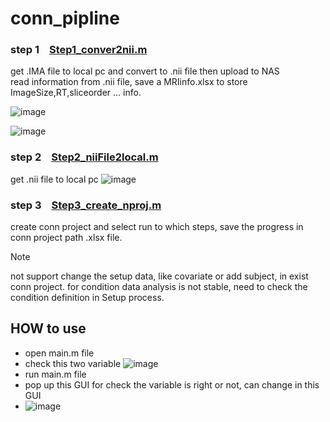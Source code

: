 # conn_pipline

### step 1 &ensp; [Step1_conver2nii.m](/code/step1_convert2nii.m)
get .IMA file to local pc and convert to .nii file then upload to NAS  
read information from .nii file, save a MRIinfo.xlsx to store ImageSize,RT,sliceorder ... info.    
  
![image](https://github.com/user-attachments/assets/f010637b-6004-44e6-a7be-1fa054a03784)  
  
![image](https://github.com/user-attachments/assets/25640bcf-c247-4448-979a-93d636033cdf)  


### step 2 &ensp; [Step2_niiFile2local.m](/code/step2_niiFile2local.m)  
get .nii file to local pc
![image](https://github.com/user-attachments/assets/51b0e021-7006-4b70-bd04-ee458aac1b21)

### step 3 &ensp; [Step3_create_nproj.m](/code/step3_create_nproj.m)
create conn project and select run to which steps, save the progress in conn project path .xlsx file.  
> [!Note]
> not support change the setup data, like covariate or add subject, in exist conn project.
> for condition data analysis is not stable, need to check the condition definition in Setup process.

## HOW to use
- open main.m file
- check this two variable ![image](https://github.com/user-attachments/assets/7344759e-5c6c-474c-a042-93effd439241)
- run main.m file
- pop up this GUI for check the variable is right or not, can change in this GUI
- ![image](https://github.com/user-attachments/assets/f8ce4f6f-8a16-4c93-97d2-0335f706fd44)


